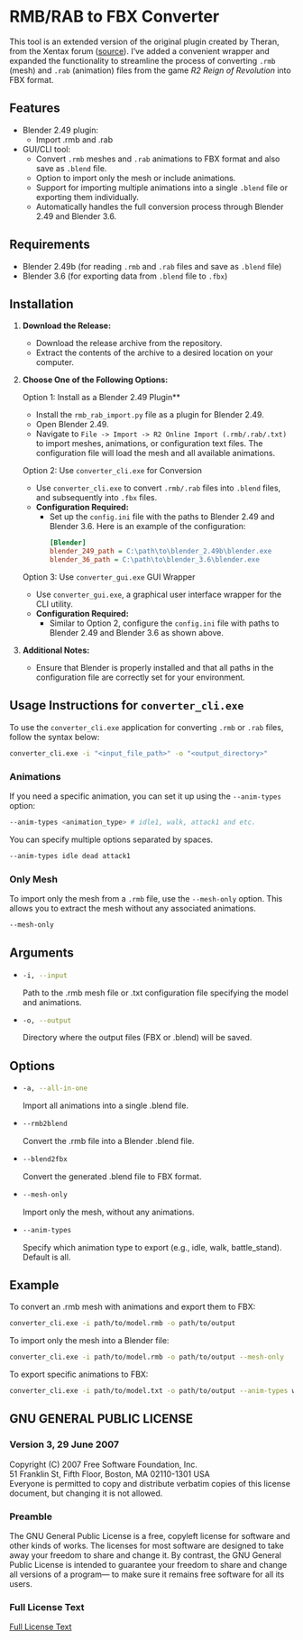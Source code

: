 # RMB/RAB to FBX Converter

This tool is an extended version of the original plugin created by Theran, from the Xentax forum ([source](https://forum.xentax.com)). I’ve added a convenient wrapper and expanded the functionality to streamline the process of converting `.rmb` (mesh) and `.rab` (animation) files from the game *R2 Reign of Revolution* into FBX format.

## Features
- Blender 2.49 plugin:
  - Import .rmb and .rab
- GUI/CLI tool: 
  - Convert `.rmb` meshes and `.rab` animations to FBX format and also save as `.blend` file.
  - Option to import only the mesh or include animations.
  - Support for importing multiple animations into a single `.blend` file or exporting them individually.
  - Automatically handles the full conversion process through Blender 2.49 and Blender 3.6.

## Requirements

- Blender 2.49b (for reading `.rmb` and `.rab` files and save as `.blend` file)
- Blender 3.6 (for exporting data from `.blend` file to `.fbx`)

## Installation

1. **Download the Release:**
   - Download the release archive from the repository.
   - Extract the contents of the archive to a desired location on your computer.

2. **Choose One of the Following Options:**

    Option 1: Install as a Blender 2.49 Plugin**
      - Install the `rmb_rab_import.py` file as a plugin for Blender 2.49.
      - Open Blender 2.49.
      - Navigate to `File -> Import -> R2 Online Import (.rmb/.rab/.txt)` to import meshes, animations, or configuration text files. The configuration file will load the mesh and all available animations.

    Option 2: Use `converter_cli.exe` for Conversion
      - Use `converter_cli.exe` to convert `.rmb/.rab` files into `.blend` files, and subsequently into `.fbx` files.
      - **Configuration Required:**
        - Set up the `config.ini` file with the paths to Blender 2.49 and Blender 3.6. Here is an example of the configuration:
          ```ini
          [Blender]
          blender_249_path = C:\path\to\blender_2.49b\blender.exe
          blender_36_path = C:\path\to\blender_3.6\blender.exe
          ```

    Option 3: Use `converter_gui.exe` GUI Wrapper
      - Use `converter_gui.exe`, a graphical user interface wrapper for the CLI utility.
      - **Configuration Required:**
        - Similar to Option 2, configure the `config.ini` file with paths to Blender 2.49 and Blender 3.6 as shown above.

3. **Additional Notes:**
   - Ensure that Blender is properly installed and that all paths in the configuration file are correctly set for your environment.

## Usage Instructions for `converter_cli.exe`

To use the `converter_cli.exe` application for converting `.rmb` or `.rab` files, follow the syntax below:

```bash
converter_cli.exe -i "<input_file_path>" -o "<output_directory>"
```

### Animations
If you need a specific animation, you can set it up using the `--anim-types` option:

```bash
--anim-types <animation_type> # idle1, walk, attack1 and etc.
```
You can specify multiple options separated by spaces.
```bash
--anim-types idle dead attack1
```

### Only Mesh
To import only the mesh from a `.rmb` file, use the `--mesh-only` option. This allows you to extract the mesh without any associated animations.

```bash
--mesh-only
```

## Arguments
- ```bash
  -i, --input
  ```
  Path to the .rmb mesh file or .txt configuration file specifying the model and animations.
- ```bash
  -o, --output
  ```
  Directory where the output files (FBX or .blend) will be saved.

## Options
- ```bash
  -a, --all-in-one
  ```
  Import all animations into a single .blend file.
- ```bash
  --rmb2blend
  ```
  Convert the .rmb file into a Blender .blend file.
- ```bash
  --blend2fbx
  ```
  Convert the generated .blend file to FBX format.
- ```bash
  --mesh-only
  ```
  Import only the mesh, without any animations.
- ```bash
  --anim-types
  ```
  Specify which animation type to export (e.g., idle, walk, battle_stand). Default is all.

## Example
To convert an .rmb mesh with animations and export them to FBX:
```bash
converter_cli.exe -i path/to/model.rmb -o path/to/output
```

To import only the mesh into a Blender file:
```bash
converter_cli.exe -i path/to/model.rmb -o path/to/output --mesh-only
```

To export specific animations to FBX:
```bash
converter_cli.exe -i path/to/model.txt -o path/to/output --anim-types walk idle
```


## GNU GENERAL PUBLIC LICENSE
### Version 3, 29 June 2007

Copyright (C) 2007 Free Software Foundation, Inc.  
51 Franklin St, Fifth Floor, Boston, MA 02110-1301 USA  
Everyone is permitted to copy and distribute verbatim copies of this license document, but changing it is not allowed.

### Preamble

The GNU General Public License is a free, copyleft license for software and other kinds of works. The licenses for most software are designed to take away your freedom to share and change it. By contrast, the GNU General Public License is intended to guarantee your freedom to share and change all versions of a program— to make sure it remains free software for all its users.


### Full License Text
[Full License Text](https://www.gnu.org/licenses/gpl-3.0.html)